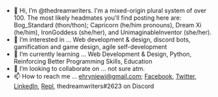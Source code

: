 - 👋 Hi, I’m @thedreamwriters. I'm a mixed-origin plural system of over 100. The most likely headmates you'll find posting here are: Bog_Standard (thon/thon); Capricorn (he/him pronouns), Dream Xi (he/him), IronGoddess (she/her), and UnimaginableInventor (she/her). 
- 👀 I’m interested in ... Web development & design, discord bots, gamification and game design, agile self-development
- 🌱 I’m currently learning ... Web Development & Design, Python, Reinforcing Better Programming Skills, Education
- 💞️ I’m looking to collaborate on ... not sure atm. 
- 📫 How to reach me ... ehryniewi@gmail.com;  [Facebook](https://www.facebook.com/dreamwriteremmy), [Twitter](https://www.twitter.com/thedreamwriters), [LinkedIn](https://www.linkedin.com/en/ehryniewicz), [Repl](https://replit.com/@thedreamwriters), thedreamwriters#2623 on Discord

<!---
thedreamwriters/thedreamwriters is a ✨ special ✨ repository because its `README.md` (this file) appears on your GitHub profile.
You can click the Preview link to take a look at your changes.
--->
